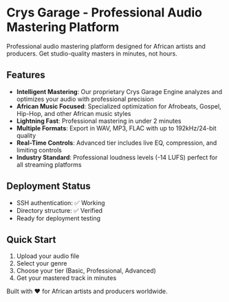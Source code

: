 # Crys Garage - Professional Audio Mastering Platform

Professional audio mastering platform designed for African artists and producers. Get studio-quality masters in minutes, not hours.

## Features

- **Intelligent Mastering**: Our proprietary Crys Garage Engine analyzes and optimizes your audio with professional precision
- **African Music Focused**: Specialized optimization for Afrobeats, Gospel, Hip-Hop, and other African music styles
- **Lightning Fast**: Professional mastering in under 2 minutes
- **Multiple Formats**: Export in WAV, MP3, FLAC with up to 192kHz/24-bit quality
- **Real-Time Controls**: Advanced tier includes live EQ, compression, and limiting controls
- **Industry Standard**: Professional loudness levels (-14 LUFS) perfect for all streaming platforms

## Deployment Status

- SSH authentication: ✅ Working
- Directory structure: ✅ Verified
- Ready for deployment testing

## Quick Start

1. Upload your audio file
2. Select your genre
3. Choose your tier (Basic, Professional, Advanced)
4. Get your mastered track in minutes

Built with ❤️ for African artists and producers worldwide.